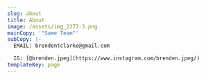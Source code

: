 ```yaml
---
slug: about
title: About
image: /assets/img_2277-3.png
mainCopy: '"Same Team"'
subCopy: |-
  EMAIL: brendentclarke@gmail.com

  IG: [@brenden.jpeg](https://www.instagram.com/brenden.jpeg/)
templateKey: page
---
```


